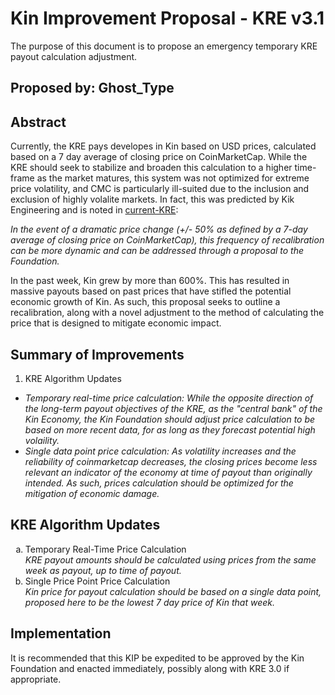 # Kin Improvement Proposal - KRE v3.1
The purpose of this document is to propose an emergency temporary KRE payout calculation adjustment.

## Proposed by: Ghost_Type

## Abstract
Currently, the KRE pays developes in Kin based on USD prices, calculated based on a 7 day average of closing price on CoinMarketCap. While the KRE should seek to stabilize and broaden this calculation to a higher time-frame as the market matures,
this system was not optimized for extreme price volatility, and CMC is particularly ill-suited due to the inclusion and exclusion of highly volalite markets. In fact, this was predicted by Kik Engineering and is noted in [current-KRE](current-KRE.md):

*In the event of a dramatic price change (+/- 50% as defined by a 7-day average of closing price on CoinMarketCap), this frequency of recalibration can be more dynamic and can be addressed through a proposal to the Foundation.*

In the past week, Kin grew by more than 600%. This has resulted in massive payouts based on past prices that have stifled the potential economic growth of Kin. As such, this proposal seeks to outline a recalibration, along with a novel adjustment to the method of calculating the price that is designed to mitigate economic impact.

## Summary of Improvements
1. KRE Algorithm Updates
- *Temporary real-time price calculation: While the opposite direction of the long-term payout objectives of the KRE, as the "central bank" of the Kin Economy, the Kin Foundation should adjust price calculation to be based on more recent data, for as long as they forecast potential high volaility.*
- *Single data point price calculation: As volatility increases and the reliability of coinmarketcap decreases, the closing prices become less relevant an indicator of the economy at time of payout than originally intended. As such, prices calculation should be optimized for the mitigation of economic damage.*


## KRE Algorithm Updates

<ol type="a">
  <li>Temporary Real-Time Price Calculation</li>
<i>KRE payout amounts should be calculated using prices from the same week as payout, up to time of payout.</i>

<li>Single Price Point Price Calculation</li>
<i>Kin price for payout calculation should be based on a single data point, proposed here to be the lowest 7 day price of Kin that week.</i>
</ol>

## Implementation
It is recommended that this KIP be expedited to be approved by the Kin Foundation and enacted immediately, possibly along with KRE 3.0 if appropriate.
